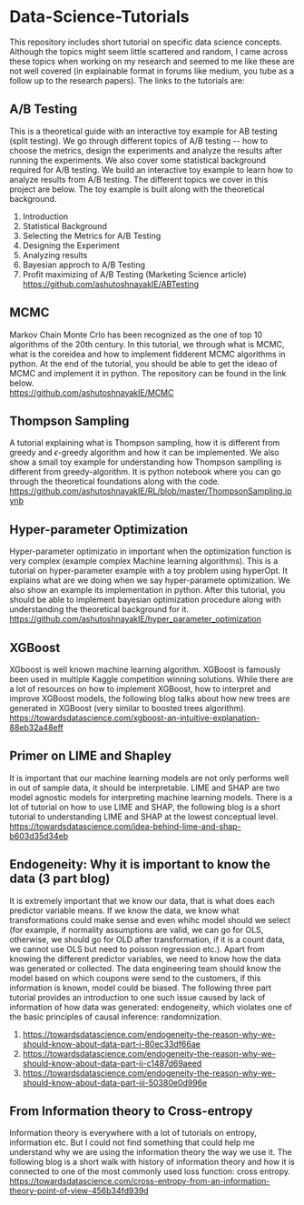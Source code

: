 # Data-Science-Tutorials
This repository includes short tutorial on specific data science concepts. Although the topics might seem little scattered and random, I came across these topics when working on my research and seemed to me like these are not well covered (in explainable format in forums like medium, you tube as a follow up to the research papers). The links to the tutorials are:

## A/B Testing
This is a theoretical guide with an interactive toy example for AB testing (split testing). We go through different topics of A/B testing -- how to choose the metrics, design the experiments and analyze the results after running the experiments. We also cover some statistical background required for A/B testing. We build an interactive toy example to learn how to analyze results from A/B testing.
The different topics we cover in this project are below. The toy example is built along with the theoretical background.
1. Introduction
2. Statistical Background
3. Selecting the Metrics for A/B Testing
4. Designing the Experiment
5. Analyzing results
6. Bayesian approch to A/B Testing
7. Profit maximizing of A/B Testing (Marketing Science article)<br>
https://github.com/ashutoshnayakIE/ABTesting

## MCMC
Markov Chain Monte Crlo has been recognized as the one of top 10 algorithms of the 20th century. In this tutorial, we through what is MCMC, what is the coreidea and how to implement fidderent MCMC algorithms in python. At the end of the tutorial, you should be able to get the ideao of MCMC and implement it in python. The repository can be found in the link below.<br>
https://github.com/ashutoshnayakIE/MCMC

## Thompson Sampling
A tutorial explaining what is Thompson sampling, how it is different from greedy and $\epsilon$-greedy algorithm and how it can be 
implemented. We also show a small toy example for understanding how Thompson samplling is different from greedy-algorithm. It is python notebook where you can go through the theoretical foundations along with the code.<br>
https://github.com/ashutoshnayakIE/RL/blob/master/ThompsonSampling.ipynb

## Hyper-parameter Optimization
Hyper-parameter optimizatio in important when the optimization function is very complex (example complex Machine learning algorithms).
This is a tutorial on hyper-parameter example with a toy problem using hyperOpt. It explains what are we doing when we say hyper-paramete optimization. We also show an example its implementation in python. After this tutorial, you should be able to implement bayesian optimization procedure along with understanding the theoretical background for it.<br>
https://github.com/ashutoshnayakIE/hyper_parameter_optimization


## XGBoost
XGboost is well known machine learning algorithm. XGBoost is famously been used in multiple Kaggle competition winning solutions. While there are a lot of resources on how to implement XGBoost, how to interpret and improve XGBoost models, the following blog talks about how new trees are generated in XGBoost (very similar to boosted trees algorithm). <br>
https://towardsdatascience.com/xgboost-an-intuitive-explanation-88eb32a48eff

## Primer on LIME and Shapley
It is important that our machine learning models are not only performs well in out of sample data, it should be interpretable. LIME and SHAP are two model agnostic models for interpreting machine learning models. There is a lot of tutorial on how to use LIME and SHAP, the following blog is a short tutorial to understanding LIME and SHAP at the lowest conceptual level. <br>
https://towardsdatascience.com/idea-behind-lime-and-shap-b603d35d34eb

## Endogeneity: Why it is important to know the data (3 part blog)
It is extremely important that we know our data, that is what does each predictor variable means. If we know the data, we know what transformations could make sense and even whihc model should we select (for example, if normality assumptions are valid, we can go for OLS, otherwise, we should go for OLD after transformation, if it is a count data, we cannot use OLS but need to poisson regression etc.). Apart from knowing the different predictor variables, we need to know how the data was generated or collected. The data engineering team should know the model based on which coupons were send to the customers, if this information is known, model could be biased. The following three part tutorial provides an introduction to one such issue caused by lack of information of how data was generated: endogeneity, which violates one of the basic principles of causal inference: randomnization.<br>
1) https://towardsdatascience.com/endogeneity-the-reason-why-we-should-know-about-data-part-i-80ec33df66ae
2) https://towardsdatascience.com/endogeneity-the-reason-why-we-should-know-about-data-part-ii-c1487d69aeed
3) https://towardsdatascience.com/endogeneity-the-reason-why-we-should-know-about-data-part-iii-50380e0d996e


## From Information theory to Cross-entropy
Information theory is everywhere with a lot of tutorials on entropy, information etc. But I could not find something that could help me understand why we are using the information theory the way we use it. The following blog is a short walk with history of information theory and how it is connected to one of the most commonly used loss function: cross entropy. <br>
https://towardsdatascience.com/cross-entropy-from-an-information-theory-point-of-view-456b34fd939d
